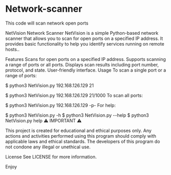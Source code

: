 # Network-scanner

<p> This code will scan network open ports </p>









NetVision Network Scanner
NetVision is a simple Python-based network scanner that allows you to scan for open ports on a specified IP address. It provides basic functionality to help you identify services running on remote hosts..


Features
Scans for open ports on a specified IP address.
Supports scanning a range of ports or all ports.
Displays scan results including port number, protocol, and state.
User-friendly interface.
Usage
To scan a single port or a range of ports:

$ python3 NetVision.py 192.168.126.129 21

$ python3 NetVision.py 192.168.126.129 21/1000
To scan all ports:

$ python3 NetVision.py 192.168.126.129 -p-
For help:

$ python3 NetVision.py -h
$ python3 NetVision.py --help
$ python3 NetVision.py help
⚠️ IMPORTANT ⚠️

This project is created for educational and ethical purposes only. Any actions and activities performed using this program should comply with applicable laws and ethical standards. The developers of this program do not condone any illegal or unethical use.

License
See LICENSE for more information.

Enjoy
